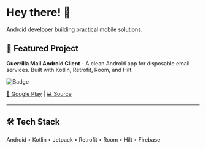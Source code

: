 # Hey there! 👋

Android developer building practical mobile solutions.

## 🚀 Featured Project

**Guerrilla Mail Android Client** - A clean Android app for disposable email services. Built with Kotlin, Retrofit, Room, and Hilt.

![Badge](https://playbadges.pavi2410.me/badge/full?id=volovyk.guerrillamail)

[📱 Google Play](https://play.google.com/store/apps/details?id=volovyk.guerrillamail) | [💻 Source](https://github.com/oleksandrvolovyk/guerrilla-mail-android-client)

---

## 🛠️ Tech Stack
Android • Kotlin • Jetpack • Retrofit • Room • Hilt • Firebase

